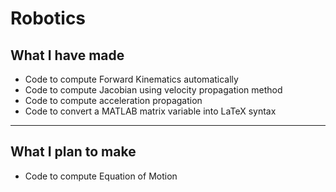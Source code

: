 # Robotics
## What I have made
- Code to compute Forward Kinematics automatically
- Code to compute Jacobian using velocity propagation method
- Code to compute acceleration propagation
- Code to convert a MATLAB matrix variable into LaTeX syntax

---

## What I plan to make
- Code to compute Equation of Motion
